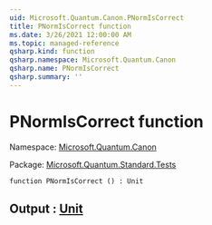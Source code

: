 ```yaml
---
uid: Microsoft.Quantum.Canon.PNormIsCorrect
title: PNormIsCorrect function
ms.date: 3/26/2021 12:00:00 AM
ms.topic: managed-reference
qsharp.kind: function
qsharp.namespace: Microsoft.Quantum.Canon
qsharp.name: PNormIsCorrect
qsharp.summary: ''
---
```


# PNormIsCorrect function

Namespace: [Microsoft.Quantum.Canon](xref:Microsoft.Quantum.Canon)

Package: [Microsoft.Quantum.Standard.Tests](https://nuget.org/packages/Microsoft.Quantum.Standard.Tests)




```qsharp
function PNormIsCorrect () : Unit
```


## Output : [Unit](xref:microsoft.quantum.lang-ref.unit)

